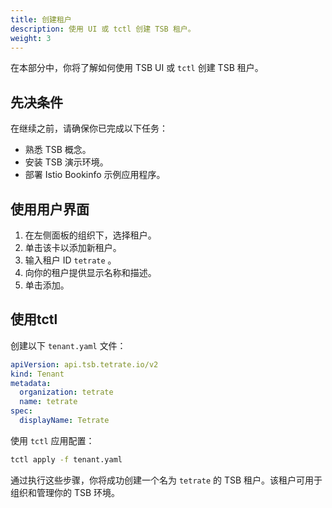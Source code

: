 ```yaml
---
title: 创建租户
description: 使用 UI 或 tctl 创建 TSB 租户。
weight: 3
---
```


在本部分中，你将了解如何使用 TSB UI 或 `tctl` 创建 TSB 租户。

## 先决条件

在继续之前，请确保你已完成以下任务：

- 熟悉 TSB 概念。
- 安装 TSB 演示环境。
- 部署 Istio Bookinfo 示例应用程序。

## 使用用户界面

1. 在左侧面板的组织下，选择租户。
2. 单击该卡以添加新租户。
3. 输入租户 ID `tetrate` 。
4. 向你的租户提供显示名称和描述。
5.  单击添加。

## 使用tctl

创建以下 `tenant.yaml` 文件：

```yaml
apiVersion: api.tsb.tetrate.io/v2
kind: Tenant
metadata:
  organization: tetrate
  name: tetrate
spec:
  displayName: Tetrate
```

使用 `tctl` 应用配置：

```bash
tctl apply -f tenant.yaml
```

通过执行这些步骤，你将成功创建一个名为 `tetrate` 的 TSB 租户。该租户可用于组织和管理你的 TSB 环境。
